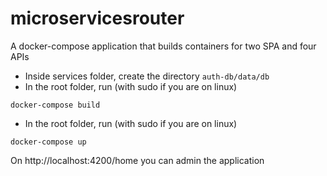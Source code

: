 # microservicesrouter
A docker-compose application that builds containers for two SPA and four APIs

- Inside services folder, create the directory `auth-db/data/db`
- In the root folder, run (with sudo if you are on linux) 
```
docker-compose build
```

- In the root folder, run (with sudo if you are on linux) 
```
docker-compose up
```

On http://localhost:4200/home you can admin the application
